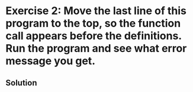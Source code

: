 # Exercise 2: Move the last line of this program to the top, so the function call appears before the definitions. Run the program and see what error message you get.

## Solution
